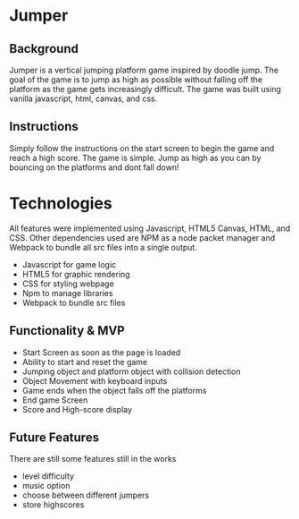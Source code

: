 # Jumper

## Background

Jumper is a vertical jumping platform game inspired by doodle jump.  The goal of the game is to jump as high as possible without falling off the platform as the game gets increasingly difficult.
The game was built using vanilla javascript, html, canvas, and css.

## Instructions

Simply follow the instructions on the start screen to begin the game and reach a high score. The game is simple. Jump as high as you can by bouncing on the platforms and dont fall down!

# Technologies

All features were implemented using Javascript, HTML5 Canvas, HTML, and CSS. Other dependencies used are NPM as a node packet manager and Webpack to bundle all src files into a single output.

* Javascript for game logic
* HTML5 for graphic rendering
* CSS for styling webpage
* Npm to manage libraries
* Webpack to bundle src files

## Functionality & MVP

* Start Screen as soon as the page is loaded
* Ability to start and reset the game
* Jumping object and platform object with collision detection
* Object Movement with keyboard inputs
* Game ends when the object falls off the platforms
* End game Screen
* Score and High-score display

## Future Features

There are still some features still in the works

* level difficulty
* music option
* choose between different jumpers
* store highscores 

